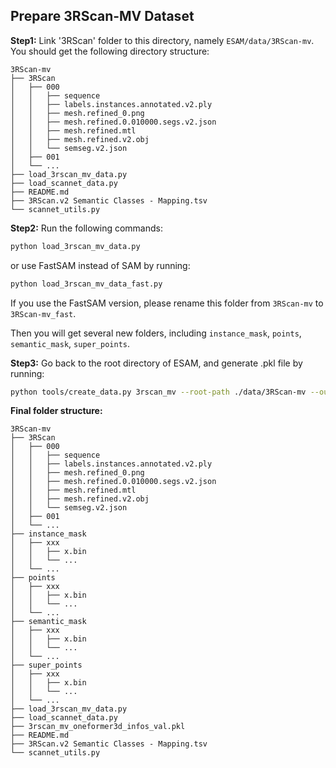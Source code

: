 ## Prepare 3RScan-MV Dataset
**Step1:** 
Link '3RScan' folder to this directory, namely  `ESAM/data/3RScan-mv`. You should get the following directory structure:
```
3RScan-mv
├── 3RScan
│   ├── 000
│   │   ├── sequence
│   │   ├── labels.instances.annotated.v2.ply
│   │   ├── mesh.refined_0.png
│   │   ├── mesh.refined.0.010000.segs.v2.json
│   │   ├── mesh.refined.mtl
│   │   ├── mesh.refined.v2.obj
│   │   └── semseg.v2.json
│   ├── 001
│   └── ...
├── load_3rscan_mv_data.py
├── load_scannet_data.py
├── README.md
├── 3RScan.v2 Semantic Classes - Mapping.tsv
└── scannet_utils.py
```

**Step2:** Run the following commands:
```bash
python load_3rscan_mv_data.py
```
or use FastSAM instead of SAM by running:
```bash
python load_3rscan_mv_data_fast.py
```
If you use the FastSAM version, please rename this folder from `3RScan-mv` to `3RScan-mv_fast`.

Then you will get several new folders, including `instance_mask`, `points`, `semantic_mask`, `super_points`.


**Step3:** Go back to the root directory of ESAM, and generate .pkl file by running:
```bash
python tools/create_data.py 3rscan_mv --root-path ./data/3RScan-mv --out-dir ./data/3RScan-mv --extra-tag 3rscan_mv
```

**Final folder structure:**
``` 
3RScan-mv
├── 3RScan
│   ├── 000
│   │   ├── sequence
│   │   ├── labels.instances.annotated.v2.ply
│   │   ├── mesh.refined_0.png
│   │   ├── mesh.refined.0.010000.segs.v2.json
│   │   ├── mesh.refined.mtl
│   │   ├── mesh.refined.v2.obj
│   │   └── semseg.v2.json
│   ├── 001
│   └── ...
├── instance_mask
│   ├── xxx
│   │   ├── x.bin
│   │   └── ...
│   └── ...
├── points
│   ├── xxx
│   │   ├── x.bin
│   │   └── ...
│   └── ...
├── semantic_mask
│   ├── xxx
│   │   ├── x.bin
│   │   └── ...
│   └── ...
├── super_points
│   ├── xxx
│   │   ├── x.bin
│   │   └── ...
│   └── ...
├── load_3rscan_mv_data.py
├── load_scannet_data.py
├── 3rscan_mv_oneformer3d_infos_val.pkl
├── README.md
├── 3RScan.v2 Semantic Classes - Mapping.tsv
└── scannet_utils.py
```
